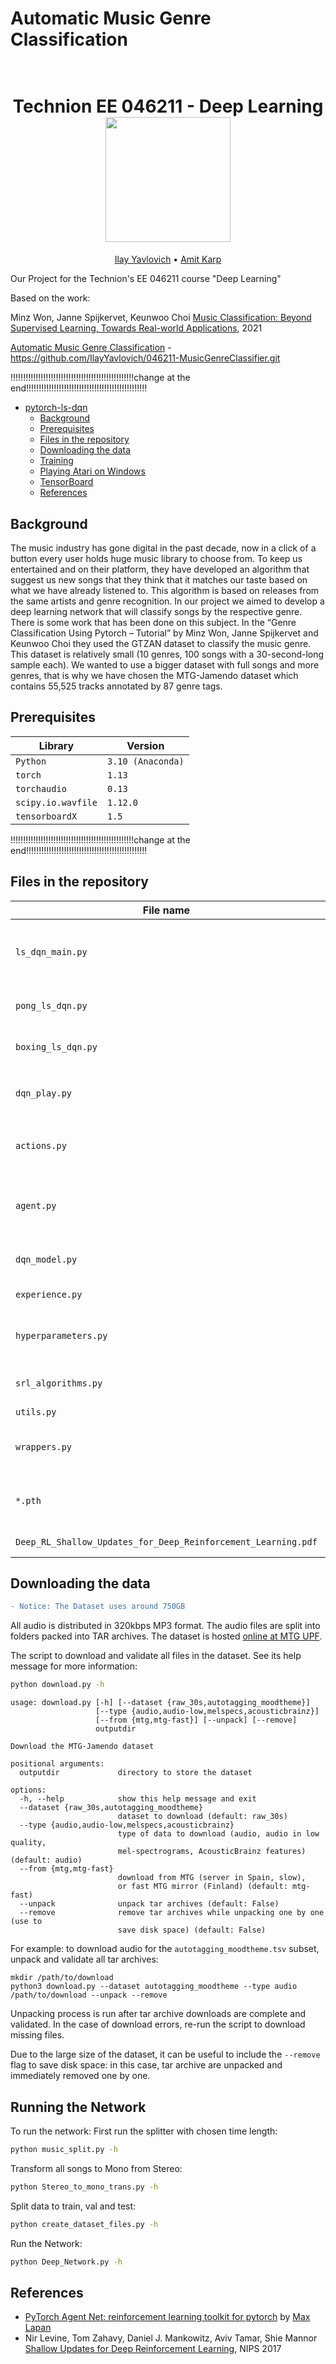# Automatic Music Genre Classification
<h1 align="center">
  <br>
Technion EE 046211 - Deep Learning
  <br>
  <img src="https://raw.githubusercontent.com/taldatech/ee046211-deep-learning/main/assets/nn_gumgum.gif" height="200">
</h1>
  <p align="center">
    <a href="https://github.com/IlayYavlovich">Ilay Yavlovich</a> •
    <a href="https://github.com/KarpAmit">Amit Karp</a>
  </p>

Our Project for the Technion's EE 046211 course "Deep Learning"

Based on the work:

Minz Won, Janne Spijkervet, Keunwoo Choi [Music Classification: Beyond Supervised Learning, Towards Real-world Applications](https://music-classification.github.io/tutorial/landing-page.html), 2021

[Automatic Music Genre Classification](https://github.com/IlayYavlovich/046211-MusicGenreClassifier.git) - https://github.com/IlayYavlovich/046211-MusicGenreClassifier.git

!!!!!!!!!!!!!!!!!!!!!!!!!!!!!!!!!!!!!!!!!!!!!!!!!change at the end!!!!!!!!!!!!!!!!!!!!!!!!!!!!!!!!!!!!!!!!!!!!!!!!
- [pytorch-ls-dqn](#pytorch-ls-dqn)
  * [Background](#background)
  * [Prerequisites](#prerequisites)
  * [Files in the repository](#files-in-the-repository)
  * [Downloading the data](#Downloading-the-data)
  * [Training](#training)
  * [Playing Atari on Windows](#playing-atari-on-windows)
  * [TensorBoard](#tensorboard)
  * [References](#references)

## Background
The music industry has gone digital in the past decade, now in a click of a button every user holds huge music library to choose from. To keep us entertained and on their platform, they have developed an algorithm that suggest us new songs that they think that it matches our taste based on what we have already listened to.
This algorithm is based on releases from the same artists and genre recognition.
In our project we aimed to develop a deep learning network that will classify songs by the respective genre. There is some work that has been done on this subject. In the “Genre Classification Using Pytorch – Tutorial” by Minz Won, Janne Spijkervet and Keunwoo Choi they used the GTZAN dataset to classify the music genre. This dataset is relatively small (10 genres, 100 songs with a 30-second-long sample each). We wanted to use a bigger dataset with full songs and more genres, that is why we have chosen the MTG-Jamendo dataset which contains 55,525 tracks annotated by 87 genre tags.



## Prerequisites
|Library         | Version |
|----------------------|----|
|`Python`|  `3.10 (Anaconda)`|
|`torch`|  `1.13`|
|`torchaudio`|  `0.13`|
|`scipy.io.wavfile`|  `1.12.0`|
|`tensorboardX`|  `1.5`|

!!!!!!!!!!!!!!!!!!!!!!!!!!!!!!!!!!!!!!!!!!!!!!!!!change at the end!!!!!!!!!!!!!!!!!!!!!!!!!!!!!!!!!!!!!!!!!!!!!!!!

## Files in the repository

|File name         | Purpsoe |
|----------------------|------|
|`ls_dqn_main.py`| general purpose main application for training/playing a LS-DQN agent|
|`pong_ls_dqn.py`| main application tailored for Atari's Pong|
|`boxing_ls_dqn.py`| main application tailored for Atari's Boxing|
|`dqn_play.py`| sample code for playing a game, also in `ls_dqn_main.py`|
|`actions.py`| classes for actions selection (argmax, epsilon greedy)|
|`agent.py`| agent class, holds the network, action selector and current state|
|`dqn_model.py`| DQN classes, neural networks structures|
|`experience.py`| Replay Buffer classes|
|`hyperparameters.py`| hyperparameters for several Atari games, used as a baseline|
|`srl_algorithms.py`| Shallow RL algorithms, LS-UPDATE|
|`utils.py`| utility functions|
|`wrappers.py`| DeepMind's wrappers for the Atari environments|
|`*.pth`| Checkpoint files for the Agents (playing/continual learning)|
|`Deep_RL_Shallow_Updates_for_Deep_Reinforcement_Learning.pdf`| Writeup - theory and results|


## Downloading the data
```diff
- Notice: The Dataset uses around 750GB
```
All audio is distributed in 320kbps MP3 format. The audio files are split into folders packed into TAR archives. The dataset is hosted [online at MTG UPF](https://essentia.upf.edu/documentation/datasets/mtg-jamendo/).

The script to download and validate all files in the dataset. See its help message for more information:

```bash
python download.py -h
```
```
usage: download.py [-h] [--dataset {raw_30s,autotagging_moodtheme}]
                   [--type {audio,audio-low,melspecs,acousticbrainz}]
                   [--from {mtg,mtg-fast}] [--unpack] [--remove]
                   outputdir

Download the MTG-Jamendo dataset

positional arguments:
  outputdir             directory to store the dataset

options:
  -h, --help            show this help message and exit
  --dataset {raw_30s,autotagging_moodtheme}
                        dataset to download (default: raw_30s)
  --type {audio,audio-low,melspecs,acousticbrainz}
                        type of data to download (audio, audio in low quality,
                        mel-spectrograms, AcousticBrainz features) (default: audio)
  --from {mtg,mtg-fast}
                        download from MTG (server in Spain, slow),
                        or fast MTG mirror (Finland) (default: mtg-fast)
  --unpack              unpack tar archives (default: False)
  --remove              remove tar archives while unpacking one by one (use to
                        save disk space) (default: False)

```

For example: to download audio for the `autotagging_moodtheme.tsv` subset, unpack and validate all tar archives:

```
mkdir /path/to/download
python3 download.py --dataset autotagging_moodtheme --type audio /path/to/download --unpack --remove
```


Unpacking process is run after tar archive downloads are complete and validated. In the case of download errors, re-run the script to download missing files.

Due to the large size of the dataset, it can be useful to include the `--remove` flag to save disk space: in this case, tar archive are unpacked and immediately removed one by one.


## Running the Network

To run the network:
First run the splitter with chosen time length: 
```bash
python music_split.py -h
```

Transform all songs to Mono from Stereo:
```bash
python Stereo_to_mono_trans.py -h
```
Split data to train, val and test:
```bash
python create_dataset_files.py -h
```
Run the Network:
```bash
python Deep_Network.py -h
```

## References
* [PyTorch Agent Net: reinforcement learning toolkit for pytorch](https://github.com/Shmuma/ptan) by [Max Lapan](https://github.com/Shmuma)
* Nir Levine, Tom Zahavy, Daniel J. Mankowitz, Aviv Tamar, Shie Mannor [Shallow Updates for Deep Reinforcement Learning](https://arxiv.org/abs/1705.07461), NIPS 2017



